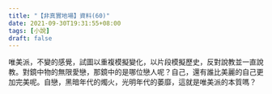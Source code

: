 ```yaml
---
title: "【非真實地場】資料(60)"
date: 2021-09-30T19:31:55+08:00
tags: [小說]
draft: false
---
```


唯美派，不變的感覺，試圖以重複模擬變化，以片段模擬歷史，反對說教並一直說教。對鏡中物的無限愛戀，那鏡中的是哪位戀人呢？自己，還有誰比美麗的自己更加完美呢。自戀，黑暗年代的燭火，光明年代的萎靡，這就是唯美派的本質嗎？    